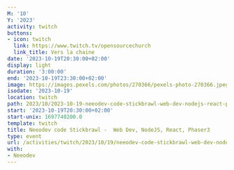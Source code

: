 ```yaml
---
M: '10'
Y: '2023'
activity: twitch
buttons:
- icon: twitch
  link: https://www.twitch.tv/opensourcechurch
  link_title: Vers la chaine
date: '2023-10-19T20:30:00+02:00'
display: light
duration: '3:00:00'
end: '2023-10-19T23:30:00+02:00'
image: https://images.pexels.com/photos/270366/pexels-photo-270366.jpeg
isodate: '2023-10-19'
location: twitch
path: 2023/10/2023-10-19-neeodev-code-stickbrawl-web-dev-nodejs-react-phaser3.md
start: '2023-10-19T20:30:00+02:00'
start-unix: 1697740200.0
template: twitch
title: Neeodev code Stickbrawl -  Web Dev, NodeJS, React, Phaser3
type: event
url: /activities/twitch/2023/10/19/neeodev-code-stickbrawl-web-dev-nodejs-react-phaser3
with:
- Neeodev
---
```

